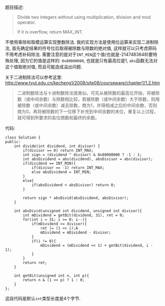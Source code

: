 题目描述:

> Divide two integers without using multiplication, division and mod operator.
> 
> If it is overflow, return MAX_INT.

不使用乘除和取模运算实现整数除法. 我的实现方法是使用位运算来实现二进制除法, 首先确定结果的符号位后取得被除数与除数的绝对值, 这样就可以只考虑原码不用考虑补码除法. 需要注意的是对于`INT_MIN`这个值(也就是-2147483648)要特殊处理, 因为它的值是这样的: `0x80000000`, 也就是只有最高位是1, `abs`函数无法对这个值取绝对值, 而且可能造成溢出问题.

关于二进制除法可以参考这里: <http://www.tyut.edu.cn/kecheng1/2008/site08/courseware/chapter1/1.2.htm>

> 二进制数除法与十进制数除法很类似。可先从被除数的最高位开始，将被除数（或中间余数）与除数相比较，若被除数（或中间余数）大于除数，则用被除数（或中间余数）减去除数，商为1，并得相减之后的中间余数，否则商为0。再将被除数的下一位移下补充到中间余数的末位，重复以上过程，就可得到所要求的各位商数和最终的余数。

代码:

    class Solution {
    public:
        int divide(int dividend, int divisor) {
            if(divisor == 0) return INT_MAX;
            int sign = (dividend ^ divisor) & 0x80000000 ? -1 : 1;
            int absDividend = abs(dividend), absDivisor = abs(divisor);
            if(dividend == INT_MIN){
                if(divisor == -1) return INT_MAX;
                else absDividend = INT_MIN;
            }
            else{
                if(absDividend < absDivisor) return 0;
            }
            
            return sign * absDivid(absDividend, absDivisor);
        }
        
        int absDivid(unsigned int dividend, unsigned int divisor){
            int mDividend = getBit(dividend, 31), ret = 0;
            for(int i = 31; i >= 0; i--){
                if(mDividend >= divisor){
                    ret |= (1 << i);A
                    mDividend = mDividend - divisor;
                }
                if(i != 0){
                    mDividend = (mDividend << 1) + getBit(dividend, i - 1);
                }
            }
            return ret;
        }
        
        int getBit(unsigned int n, int p){
            return n & (1 << p) ? 1 : 0;
        }
    };

这段代码是默认`int`类型长度是4个字节.